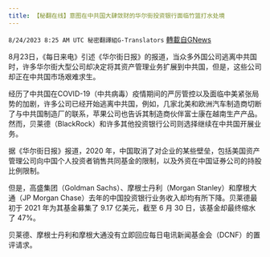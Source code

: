 ```yaml
---
title: 【秘翻在线】意图在中共国大肆敛财的华尔街投资银行面临竹篮打水处境
---
```

`8/24/2023 8:25 AM UTC 秘密翻譯組G-Translators` [轉載自GNews](https://gnews.org/articles/1591537)

8月23日，《每日来电》引述《华尔街日报》的报道，当众多外国公司逃离中共国时，许多华尔街大型公司却决定将其资产管理业务扩展到中共国，但是，这些公司却正在中共国市场艰难求生。

经历了中共国在COVID-19（中共病毒）疫情期间的严厉管控以及面临中美紧张局势的加剧，许多公司已经开始逃离中共国，例如，几家北美和欧洲汽车制造商切断了与中共国制造厂的联系，苹果公司也告诉其制造商伙伴富士康在越南生产产品。然而，贝莱德（BlackRock）和许多其他投资银行公司则选择继续在中共国开展业务。

据《华尔街日报》报道，2020 年，中国取消了对企业的某些壁垒，包括美国资产管理公司向中国个人投资者销售共同基金的限制，以及外资在中国证券公司的持股比例限制。

但是，高盛集团（Goldman Sachs）、摩根士丹利（Morgan Stanley）和摩根大通（JP Morgan Chase）去年的中国投资银行业务收入却均有所下降。贝莱德最初于 2021 年为其基金募集了 9.17 亿美元，截至 6 月 30 日，该基金却最终缩水了 47%。

贝莱德、摩根士丹利和摩根大通没有立即回应每日电讯新闻基金会（DCNF）的置评请求。
